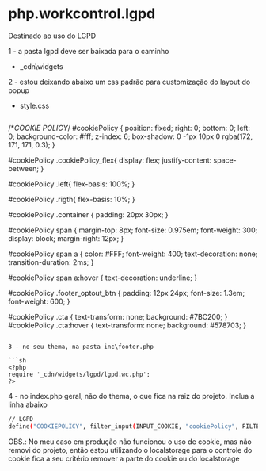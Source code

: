 # php.workcontrol.lgpd
Destinado ao uso do LGPD

1 - a pasta lgpd deve ser baixada para o caminho
- _cdn\widgets

2 - estou deixando abaixo um css padrão para customização do layout do popup
* style.css
  ```sh
/**COOKIE POLICY*/
#cookiePolicy {
    position: fixed;
    right: 0;
    bottom: 0;
    left: 0;
    background-color: #fff;
    z-index: 6;
    box-shadow: 0 -1px 10px 0 rgba(172, 171, 171, 0.3);
}

#cookiePolicy .cookiePolicy_flex{
    display: flex;
    justify-content: space-between;
}

#cookiePolicy .left{
    flex-basis: 100%;
}

#cookiePolicy .rigth{
    flex-basis: 10%;
}

#cookiePolicy .container {
    padding: 20px 30px;
}

#cookiePolicy span {
    margin-top: 8px;
    font-size: 0.975em;
    font-weight: 300;
    display: block;
    margin-right: 12px;
}

#cookiePolicy span a {
    color: #FFF;
    font-weight: 400;
    text-decoration: none;
    transition-duration: 2ms;
}

#cookiePolicy span a:hover {
    text-decoration: underline;
}

#cookiePolicy .footer_optout_btn {
    padding: 12px 24px;
    font-size: 1.3em;
    font-weight: 600;
}

#cookiePolicy .cta {
    text-transform: none;
    background: #7BC200;
}
#cookiePolicy .cta:hover {
    text-transform: none;
    background: #578703;
}
```
  
3 - no seu thema, na pasta inc\footer.php

```sh
<?php
require '_cdn/widgets/lgpd/lgpd.wc.php';
?>
```
  
4 - no index.php geral, não do thema, o que fica na raiz do projeto. Inclua a linha abaixo

```sh
// LGPD
define("COOKIEPOLICY", filter_input(INPUT_COOKIE, "cookiePolicy", FILTER_SANITIZE_STRIPPED));
```
OBS.: No meu caso em produção não funcionou o uso de cookie, mas não removi do projeto, então estou utilizando o localstorage para o controle do cookie
      fica a seu critério remover a parte do cookie ou do localstorage
